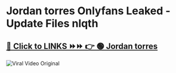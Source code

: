 
 # Jordan torres Onlyfans Leaked - Update Files nlqth

## <h2><a href="https://clipsfans.com/Jordan_torres&ref=git">🔗 Click to LINKS ⏩⏩ 👉 🟢 Jordan torres </a></h2>

<a href="https://clipsfans.com/Jordan_torres&ref=git" rel="nofollow" data-target="animated-image.originalLink"><img src="https://i.ibb.co.com/xMMVF88/686577567.gif" alt="Viral Video Original" style="max-width: 100%; display: inline-block;" data-target="animated-image.originalImage"></a>

